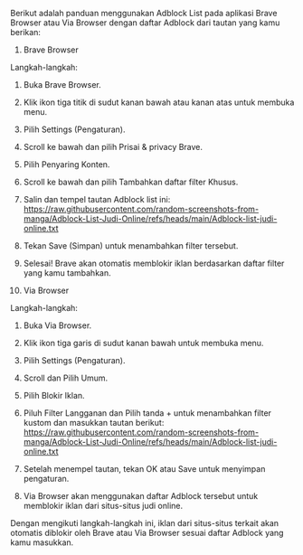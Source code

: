 Berikut adalah panduan menggunakan Adblock List pada aplikasi Brave Browser atau Via Browser dengan daftar Adblock dari tautan yang kamu berikan:

1. Brave Browser

Langkah-langkah:

1. Buka Brave Browser.


2. Klik ikon tiga titik di sudut kanan bawah atau kanan atas untuk membuka menu.


3. Pilih Settings (Pengaturan).


4. Scroll ke bawah dan pilih Prisai & privacy Brave.


5. Pilih Penyaring Konten.


6. Scroll ke bawah dan pilih Tambahkan daftar filter Khusus.


8. Salin dan tempel tautan Adblock list ini:
https://raw.githubusercontent.com/random-screenshots-from-manga/Adblock-List-Judi-Online/refs/heads/main/Adblock-list-judi-online.txt


9. Tekan Save (Simpan) untuk menambahkan filter tersebut.


10. Selesai! Brave akan otomatis memblokir iklan berdasarkan daftar filter yang kamu tambahkan.




2. Via Browser

Langkah-langkah:

1. Buka Via Browser.


2. Klik ikon tiga garis di sudut kanan bawah untuk membuka menu.


3. Pilih Settings (Pengaturan).


4. Scroll dan Pilih Umum.


5. Pilih Blokir Iklan.


6. Piluh Filter Langganan dan Pilih tanda + untuk menambahkan filter kustom dan masukkan tautan berikut:
https://raw.githubusercontent.com/random-screenshots-from-manga/Adblock-List-Judi-Online/refs/heads/main/Adblock-list-judi-online.txt


7. Setelah menempel tautan, tekan OK atau Save untuk menyimpan pengaturan.



8. Via Browser akan menggunakan daftar Adblock tersebut untuk memblokir iklan dari situs-situs judi online.



Dengan mengikuti langkah-langkah ini, iklan dari situs-situs terkait akan otomatis diblokir oleh Brave atau Via Browser sesuai daftar Adblock yang kamu masukkan.

